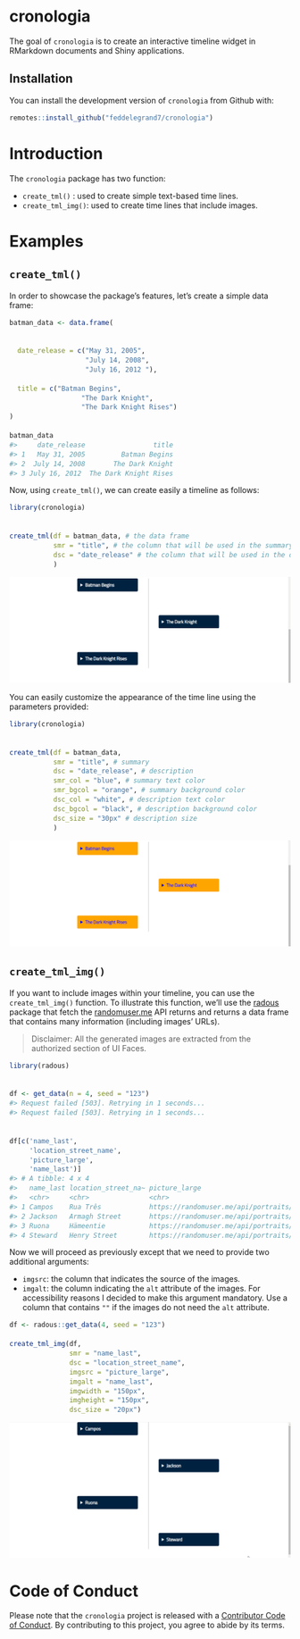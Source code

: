 
<!-- README.md is generated from README.Rmd. Please edit that file -->

# cronologia

<!-- badges: start -->
<!-- badges: end -->

The goal of `cronologia` is to create an interactive timeline widget in
RMarkdown documents and Shiny applications.

## Installation

You can install the development version of `cronologia` from Github
with:

``` r
remotes::install_github("feddelegrand7/cronologia")
```

# Introduction

The `cronologia` package has two function:

-   `create_tml()` : used to create simple text-based time lines.
-   `create_tml_img()`: used to create time lines that include images.

# Examples

## `create_tml()`

In order to showcase the package’s features, let’s create a simple data
frame:

``` r
batman_data <- data.frame(


  date_release = c("May 31, 2005",
                   "July 14, 2008",
                   "July 16, 2012 "),

  title = c("Batman Begins",
                  "The Dark Knight",
                  "The Dark Knight Rises")
)

batman_data
#>     date_release                 title
#> 1   May 31, 2005         Batman Begins
#> 2  July 14, 2008       The Dark Knight
#> 3 July 16, 2012  The Dark Knight Rises
```

Now, using `create_tml()`, we can create easily a timeline as follows:

``` r
library(cronologia)


create_tml(df = batman_data, # the data frame
           smr = "title", # the column that will be used in the summary 
           dsc = "date_release" # the column that will be used in the description
           )
```

![](man/figures/example1.gif)

You can easily customize the appearance of the time line using the
parameters provided:

``` r
library(cronologia)


create_tml(df = batman_data,
           smr = "title", # summary
           dsc = "date_release", # description
           smr_col = "blue", # summary text color
           smr_bgcol = "orange", # summary background color
           dsc_col = "white", # description text color
           dsc_bgcol = "black", # description background color
           dsc_size = "30px" # description size
           )
```

![](man/figures/example2.gif)

## `create_tml_img()`

If you want to include images within your timeline, you can use the
`create_tml_img()` function. To illustrate this function, we’ll use the
[radous](https://github.com/feddelegrand7/radous) package that fetch the
[randomuser.me](https://randomuser.me/) API returns and returns a data
frame that contains many information (including images’ URLs).

> Disclaimer: All the generated images are extracted from the authorized
> section of UI Faces.

``` r
library(radous)


df <- get_data(n = 4, seed = "123")
#> Request failed [503]. Retrying in 1 seconds...
#> Request failed [503]. Retrying in 1 seconds...


df[c('name_last', 
     'location_street_name',
     'picture_large',
     'name_last')]
#> # A tibble: 4 x 4
#>   name_last location_street_na~ picture_large                          name_last
#>   <chr>     <chr>               <chr>                                  <chr>    
#> 1 Campos    Rua Três            https://randomuser.me/api/portraits/m~ Campos   
#> 2 Jackson   Armagh Street       https://randomuser.me/api/portraits/w~ Jackson  
#> 3 Ruona     Hämeentie           https://randomuser.me/api/portraits/w~ Ruona    
#> 4 Steward   Henry Street        https://randomuser.me/api/portraits/w~ Steward
```

Now we will proceed as previously except that we need to provide two
additional arguments:

-   `imgsrc`: the column that indicates the source of the images.
-   `imgalt`: the column indicating the `alt` attribute of the images.
    For accessibility reasons I decided to make this argument mandatory.
    Use a column that contains `""` if the images do not need the `alt`
    attribute.

``` r
df <- radous::get_data(4, seed = "123")

create_tml_img(df, 
               smr = "name_last", 
               dsc = "location_street_name", 
               imgsrc = "picture_large", 
               imgalt = "name_last", 
               imgwidth = "150px", 
               imgheight = "150px", 
               dsc_size = "20px")
```

![](man/figures/example3.gif)

# Code of Conduct

Please note that the `cronologia` project is released with a
[Contributor Code of
Conduct](https://contributor-covenant.org/version/2/0/CODE_OF_CONDUCT.html).
By contributing to this project, you agree to abide by its terms.
